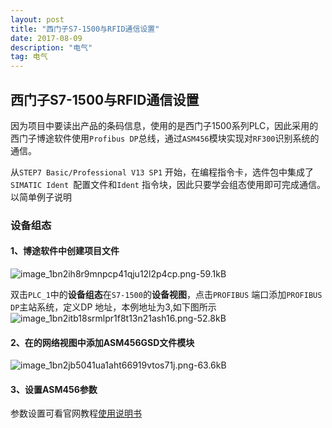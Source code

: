 ```yaml
---
layout: post
title: "西门子S7-1500与RFID通信设置"
date: 2017-08-09 
description: "电气"
tag: 电气
--- 
```

## 西门子S7-1500与RFID通信设置

因为项目中要读出产品的条码信息，使用的是西门子1500系列PLC，因此采用的西门子博途软件使用`Profibus DP`总线，通过`ASM456`模块实现对`RF300`识别系统的通信。

从`STEP7 Basic/Professional V13 SP1` 开始，在编程指令卡，选件包中集成了
`SIMATIC Ident `配置文件和`Ident` 指令块，因此只要学会组态使用即可完成通信。以简单例子说明
### 设备组态


#### 1、博途软件中创建项目文件
![image_1bn2ih8r9mnpcp41qju12l2p4cp.png-59.1kB][1]

双击`PLC_1`中的**设备组态**在`S7-1500`的**设备视图**，点击`PROFIBUS` 端口添加`PROFIBUS DP`主站系统，定义DP 地址，本例地址为3,如下图所示
![image_1bn2itb18srmlpr1f8t13n21ash16.png-52.8kB][2]
#### 2、在的网络视图中添加ASM456GSD文件模块
![image_1bn2jb5041ua1aht66919vtos71j.png-63.6kB][3]
#### 3、设置ASM456参数
参数设置可看官网教程[使用说明书](http://ou3sec0jp.bkt.clouddn.com/S7-1500_PROFIBUS_DP_Com_RFID_2016.pdf "说明书")



  [1]: http://static.zybuluo.com/haozhihao/5lnnaq1gn0dkm63da9y3zckb/image_1bn2ih8r9mnpcp41qju12l2p4cp.png
  [2]: http://static.zybuluo.com/haozhihao/nn5udxmk8pvdmjatv2d9tfvf/image_1bn2itb18srmlpr1f8t13n21ash16.png
  [3]: http://static.zybuluo.com/haozhihao/c55f5hnwy6v4ev4ja7lkebda/image_1bn2jb5041ua1aht66919vtos71j.png